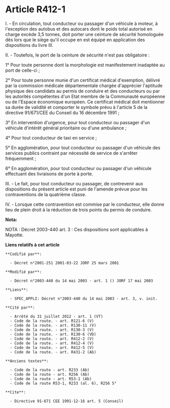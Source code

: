 # Article R412-1

I. - En circulation, tout conducteur ou passager d'un véhicule à moteur, à l'exception des autobus et des autocars dont le
poids total autorisé en charge excède 3,5 tonnes, doit porter une ceinture de sécurité homologuée dès lors que le siège qu'il
occupe en est équipé en application des dispositions du livre III.

II. - Toutefois, le port de la ceinture de sécurité n'est pas obligatoire :

1° Pour toute personne dont la morphologie est manifestement inadaptée au port de celle-ci ;

2° Pour toute personne munie d'un certificat médical d'exemption, délivré par la commission médicale départementale chargée
d'apprécier l'aptitude physique des candidats au permis de conduire et des conducteurs ou par les autorités compétentes d'un
Etat membre de la Communauté européenne ou de l'Espace économique européen. Ce certificat médical doit mentionner sa durée de
validité et comporter le symbole prévu à l'article 5 de la directive 91/671/CEE du Conseil du 16 décembre 1991 ;

3° En intervention d'urgence, pour tout conducteur ou passager d'un véhicule d'intérêt général prioritaire ou d'une
ambulance ;

4° Pour tout conducteur de taxi en service ;

5° En agglomération, pour tout conducteur ou passager d'un véhicule des services publics contraint par nécessité de service
de s'arrêter fréquemment ;

6° En agglomération, pour tout conducteur ou passager d'un véhicule effectuant des livraisons de porte à porte.

III. - Le fait, pour tout conducteur ou passager, de contrevenir aux dispositions du présent article est puni de l'amende
prévue pour les contraventions de la quatrième classe.

IV. - Lorsque cette contravention est commise par le conducteur, elle donne lieu de plein droit à la réduction de trois
points du permis de conduire.

**Nota:**

NOTA : Décret 2003-440 art. 3 : Ces dispositions sont applicables à Mayotte.

**Liens relatifs à cet article**

	**Codifié par**:

	  - Décret n°2001-251 2001-03-22 JORF 25 mars 2001

	**Modifié par**:

	  - Décret n°2003-440 du 14 mai 2003 - art. 1 () JORF 17 mai 2003

	**Liens**:

	  - SPEC_APPLI: Décret n°2003-440 du 14 mai 2003 - art. 3, v. init.

	**Cité par**:

	  - Arrêté du 31 juillet 2012 - art. 1 (VT)
	  - Code de la route. - art. R121-6 (V)
	  - Code de la route. - art. R130-11 (V)
	  - Code de la route. - art. R130-3 (V)
	  - Code de la route. - art. R130-6 (VD)
	  - Code de la route. - art. R412-2 (V)
	  - Code de la route. - art. R412-4 (V)
	  - Code de la route. - art. R412-5 (V)
	  - Code de la route. - art. R431-2 (Ab)

	**Anciens textes**:

	  - Code de la route - art. R233 (Ab)
	  - Code de la route - art. R256 (Ab)
	  - Code de la route - art. R53-1 (Ab)
	  - Code de la route R53-1, R233 (al. 6), R256 5°

	**Cite**:

	  - Directive 91-671 CEE 1991-12-16 art. 5 (Conseil)
